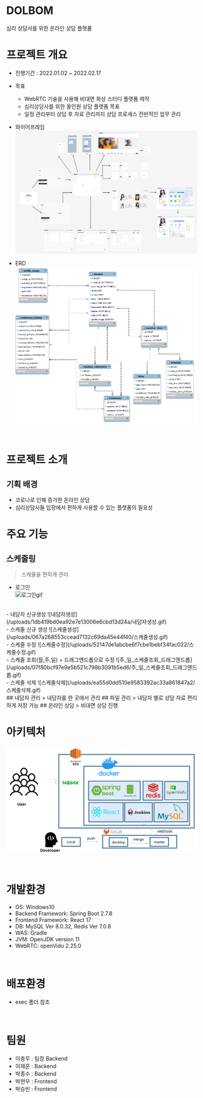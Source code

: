 
# DOLBOM

심리 상담사를 위한 온라인 상담 플랫폼
<br>
# 프로젝트 개요
- 진행기간 : 2022.01.02 ~ 2022.02.17
- 목표
    - WebRTC 기술을 사용해 비대면 화상 스터디 플랫폼 제작
    - 심리상담사를 위한 올인원 상담 플랫폼 목표
    - 일정 관리부터 상담 후 자료 관리까지 상담 프로세스 전반적인 업무 관리

- 와이어프레임
![와이어프레임.PNG](./와이어프레임.PNG)
- ERD
![dolbom_erd.png](./dolbom_erd.png)

<br>

# 프로젝트 소개
## 기획 배경
- 코로나로 인해 증가한 온라인 상담
- 심리상담사들 입장에서 편하게 사용할 수 있는 플랫폼의 필요성

# 주요 기능
## 스케줄링
> 스케줄을 편하게 관리
- 로그인  
![로그인gif](/uploads/ebc378513afd92908a1125298849c666/로그인gif.gif)

<br>
- 내담자 신규생성  
![내담자생성](/uploads/1db419bd0ea92e7e13006e6cbd13d24a/내담자생성.gif)

<br>
- 스케줄 신규 생성  
![스케줄생성](/uploads/067a268553ccead7132c69da45e44f40/스케줄생성.gif)

<br>
- 스케줄 수정  
![스케줄수정](/uploads/52147de1abcbe6f7cbe1bebf34fac022/스케줄수정.gif)

<br>
- 스케줄 조회(월,주,일) + 드래그앤드롭으로 수정  
![주_일_스케줄조회_드래그앤드롭](/uploads/07f80bcf97e9e5b521c798b3091b5ed6/주_일_스케줄조회_드래그앤드롭.gif)

<br>
- 스케줄 삭제  
![스케줄삭제](/uploads/ea55d0dd510e9583392ac33a861847a2/스케줄삭제.gif)

<br>
## 내담자 관리
> 내담자를 한 곳에서 관리
## 파일 관리
> 내담자 별로 상담 자료 편리하게 저장 가능
## 온라인 상담
> 비대면 상담 진행

<br>

# 아키텍처
![dolbom_architecture.PNG](./dolbom_architecture.PNG)

<br>

# 개발환경
- OS: Windows10
- Backend Framework: Spring Boot 2.7.8
- Frontend Framework: React 17
- DB: MySQL Ver 8.0.32, Redis Ver 7.0.8
- WAS: Gradle
- JVM: OpenJDK version 11
- WebRTC: openVidu 2.25.0

<br>

# 배포환경
- exec 폴더 참조

<br>

# 팀원
- 이충무 : 팀장 Backend
- 이재훈 : Backend
- 박종수 : Backend
- 박현우 : Frontend
- 박승빈 : Frontend

